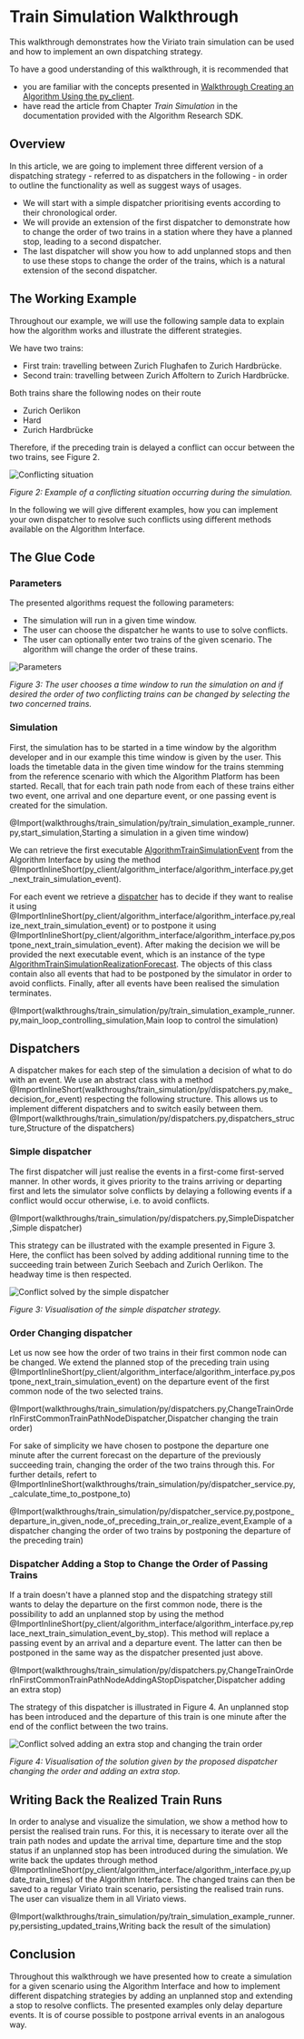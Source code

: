 # Train Simulation Walkthrough
This walkthrough demonstrates how the Viriato train simulation can be used and how to implement an own dispatching strategy.

To have a good understanding of this walkthrough, it is recommended that
* you are familiar with the concepts presented in [Walkthrough Creating an Algorithm Using the py_client](@walkthroughs/py_client_usage/dist/py_client_usage.md).
* have read the article from Chapter _Train Simulation_ in the documentation provided with the Algorithm Research SDK.

## Overview

In this article, we are going to implement three different version of a dispatching strategy - referred to as dispatchers in the following - in order to outline the functionality as well as suggest ways of usages.

* We will start with a simple dispatcher prioritising events according to their chronological order.
* We will provide an extension of the first dispatcher to demonstrate how to change the order of two trains in a station where they have a planned stop, leading to a second dispatcher.
* The last dispatcher will show you how to add unplanned stops and then to use these stops to change the order of the trains, which is a natural extension of the second dispatcher.

## The Working Example

Throughout our example, we will use the following sample data to explain how the algorithm works and illustrate the different strategies.

We have two trains:
* First train: travelling between Zurich Flughafen to Zurich Hardbrücke.
* Second train: travelling between Zurich Affoltern to Zurich Hardbrücke.

Both trains share the following nodes on their route
* Zurich Oerlikon
* Hard
* Zurich Hardbrücke

Therefore, if the preceding train is delayed a conflict can occur between the two trains, see Figure 2.

![Conflicting situation](@images/conflicting_scenario.PNG)

_Figure 2: Example of a conflicting situation occurring during the simulation._

In the following we will give different examples, how you can implement your own dispatcher to resolve such conflicts using different methods available on the Algorithm Interface.

## The Glue Code

### Parameters

The presented algorithms request the following parameters:

* The simulation will run in a given time window.
* The user can choose the dispatcher he wants to use to solve conflicts.
* The user can optionally enter two trains of the given scenario. The algorithm will change the order of these trains.

![Parameters](@images/parameters.PNG)

_Figure 3: The user chooses a time window to run the simulation on and if desired the order of two conflicting trains can be changed by selecting the two concerned trains._

### Simulation
First, the simulation has to be started in a time window by the algorithm developer and in our example this time window is given by the user. This loads the timetable data in the given time window for the trains stemming from the reference scenario 
with which the Algorithm Platform has been started. Recall, that for each train path node from each of these trains either two event, one arrival and one departure event, 
or one passing event is created for the simulation. 

@Import(walkthroughs/train_simulation/py/train_simulation_example_runner.py,start_simulation,Starting a simulation in a given time window)

We can retrieve the first executable [AlgorithmTrainSimulationEvent](@py_client_root/aidm/aidm_train_simulation_classes.py) from the Algorithm Interface by using the method 
@ImportInlineShort(py_client/algorithm_interface/algorithm_interface.py,get_next_train_simulation_event). 

For each event we retrieve a [dispatcher](#Dispatchers) has to decide if they want to realise it using @ImportInlineShort(py_client/algorithm_interface/algorithm_interface.py,realize_next_train_simulation_event)
or to postpone it using @ImportInlineShort(py_client/algorithm_interface/algorithm_interface.py,postpone_next_train_simulation_event). After making the decision we will be provided the next executable event, 
which is an instance of the type [AlgorithmTrainSimulationRealizationForecast](@py_client_root/aidm/aidm_train_simulation_classes.py). The objects of this class contain also all events that had to be postponed by the simulator in order to avoid conflicts. Finally, 
after all events have been realised the simulation terminates.

@Import(walkthroughs/train_simulation/py/train_simulation_example_runner.py,main_loop_controlling_simulation,Main loop to control the simulation)

## Dispatchers
A dispatcher makes for each step of the simulation a decision of what to do with an event. We use an abstract class with a method 
@ImportInlineShort(walkthroughs/train_simulation/py/dispatchers.py,make_decision_for_event) respecting the following structure. This allows us to implement 
different dispatchers and to switch easily between them. 
@Import(walkthroughs/train_simulation/py/dispatchers.py,dispatchers_structure,Structure of the dispatchers)

### Simple dispatcher
The first dispatcher will just realise the events in a first-come first-served manner. In other words, it gives priority to the trains arriving or departing first and 
lets the simulator solve conflicts by delaying a following events if a conflict would occur otherwise, i.e. to avoid conflicts.

@Import(walkthroughs/train_simulation/py/dispatchers.py,SimpleDispatcher,Simple dispatcher)

This strategy can be illustrated with the example presented in Figure 3. Here, the conflict has been solved by adding additional running time to the succeeding 
train between Zurich Seebach and Zurich Oerlikon. The headway time is then respected. 

![Conflict solved by the simple dispatcher](@images/first_in_first_out_dispatcher.PNG)

_Figure 3: Visualisation of the simple dispatcher strategy._

### Order Changing dispatcher
Let us now see how the order of two trains in their first common node can be changed. We extend the planned stop of the preceding train using 
@ImportInlineShort(py_client/algorithm_interface/algorithm_interface.py,postpone_next_train_simulation_event) on the departure event of the first common 
node of the two selected trains.

@Import(walkthroughs/train_simulation/py/dispatchers.py,ChangeTrainOrderInFirstCommonTrainPathNodeDispatcher,Dispatcher changing the train order)


For sake of simplicity we have chosen to postpone the departure one minute after the current forecast on the departure of the previously succeeding train, changing the order of the two trains through this. For further details, refert to @ImportInlineShort(walkthroughs/train_simulation/py/dispatcher_service.py,_calculate_time_to_postpone_to)

@Import(walkthroughs/train_simulation/py/dispatcher_service.py,postpone_departure_in_given_node_of_preceding_train_or_realize_event,Example of a dispatcher changing the order of two trains by postponing the departure of the preceding train)

### Dispatcher Adding a Stop to Change the Order of Passing Trains
If a train doesn't have a planned stop and the dispatching strategy still wants to delay the departure on the first common node, there is the possibility to add an unplanned stop by using the 
method @ImportInlineShort(py_client/algorithm_interface/algorithm_interface.py,replace_next_train_simulation_event_by_stop). This method will replace a passing 
event by an arrival and a departure event. The latter can then be postponed in the same way as the dispatcher presented just above.

@Import(walkthroughs/train_simulation/py/dispatchers.py,ChangeTrainOrderInFirstCommonTrainPathNodeAddingAStopDispatcher,Dispatcher adding an extra stop)

The strategy of this dispatcher is illustrated in Figure 4. An unplanned stop has been introduced and the departure of this train is one minute after the end
of the conflict between the two trains.

![Conflict solved adding an extra stop and changing the train order](@images/change_train_order_dispatcher.PNG)

_Figure 4: Visualisation of the solution given by the proposed dispatcher changing the order and adding an extra stop._

## Writing Back the Realized Train Runs
In order to analyse and visualize the simulation, we show a method how to persist the realised train runs. For this, it is necessary to iterate over all the train path nodes and update the 
arrival time, departure time and the stop status if an unplanned stop has been introduced during the simulation. We write back the updates through method
@ImportInlineShort(py_client/algorithm_interface/algorithm_interface.py,update_train_times) of the Algorithm Interface. The changed trains can then be saved to a regular Viriato train scenario, persisting the realised train runs. 
The user can visualize them in all Viriato views.

@Import(walkthroughs/train_simulation/py/train_simulation_example_runner.py,persisting_updated_trains,Writing back the result of the simulation)

## Conclusion
Throughout this walkthrough we have presented how to create a simulation for a given scenario using the Algorithm Interface and how to implement different dispatching 
strategies by adding an unplanned stop and extending a stop to resolve conflicts. The presented examples only delay departure events. It is of course possible to 
postpone arrival events in an analogous way.



